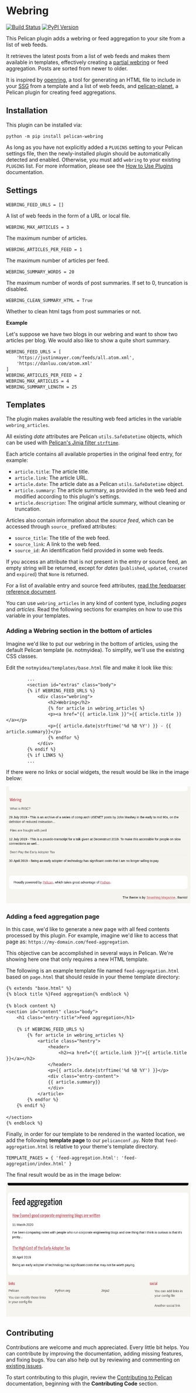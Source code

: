 # Webring

[![Build Status](https://img.shields.io/github/actions/workflow/status/pelican-plugins/webring/main.yml?branch=main)](https://github.com/pelican-plugins/webring/actions)
[![PyPI Version](https://img.shields.io/pypi/v/pelican-webring)](https://pypi.org/project/pelican-webring/)

This Pelican plugin adds a webring or feed aggregation to your site from a list
of web feeds.

It retrieves the latest posts from a list of web feeds and makes them available
in templates, effectively creating a [partial webring][1] or feed aggregation.
Posts are sorted from newer to older.

It is inspired by [openring](https://git.sr.ht/~sircmpwn/openring), a tool for
generating an HTML file to include in your [SSG][2] from a template and a list
of web feeds, and
[pelican-planet](https://framagit.org/bochecha/pelican-planet), a Pelican
plugin for creating feed aggregations.

Installation
------------

This plugin can be installed via:

    python -m pip install pelican-webring

As long as you have not explicitly added a `PLUGINS` setting to your Pelican settings file, then the newly-installed plugin should be automatically detected and enabled. Otherwise, you must add `webring` to your existing `PLUGINS` list. For more information, please see the [How to Use Plugins](https://docs.getpelican.com/en/latest/plugins.html#how-to-use-plugins) documentation.

Settings
--------

```
WEBRING_FEED_URLS = []
```
A list of web feeds in the form of a URL or local file.

```
WEBRING_MAX_ARTICLES = 3
```
The maximum number of articles.

```
WEBRING_ARTICLES_PER_FEED = 1
```
The maximum number of articles per feed.

```
WEBRING_SUMMARY_WORDS = 20
```
The maximum number of words of post summaries. If set to 0, truncation is
disabled.

```
WEBRING_CLEAN_SUMMARY_HTML = True
```
Whether to clean html tags from post summaries or not.

**Example**

Let's suppose we have two blogs in our webring and want to show two articles
per blog. We would also like to show a quite short summary.

```
WEBRING_FEED_URLS = [
    'https://justinmayer.com/feeds/all.atom.xml',
    'https://danluu.com/atom.xml'
]
WEBRING_ARTICLES_PER_FEED = 2
WEBRING_MAX_ARTICLES = 4
WEBRING_SUMMARY_LENGTH = 25
```

Templates
---------

The plugin makes available the resulting web feed articles in the variable
`webring_articles`.

All existing _date_ attributes are Pelican `utils.SafeDatetime` objects, which
can be used with [Pelican's Jinja filter
`strftime`](https://docs.getpelican.com/en/stable/themes.html#date-formatting).

Each article contains all available properties in the original feed entry, for
example:

- `article.title`: The article title.
- `article.link`: The article URL.
- `article.date`: The article date as a Pelican `utils.SafeDatetime` object.
- `article.summary`: The article summary, as provided in the web feed and modified
according to this plugin's settings.
- `article.description`: The original article summary, without cleaning or
  truncation.

Articles also contain information about the _source feed_, which can be
accessed through `source_` prefixed attributes:

- `source_title`: The title of the web feed.
- `source_link`: A link to the web feed.
- `source_id`: An identification field provided in some web feeds.

If you access an attribute that is not present in the entry or source feed, an
empty string will be returned, except for _dates_ (`published`, `updated`,
`created` and `expired`) that `None` is returned.

For a list of available entry and source feed attributes, [read the feedparser
reference document](https://pythonhosted.org/feedparser/reference.html).

You can use `webring_articles` in any kind of content type, including _pages_
and _articles_. Read the following sections for examples on how to use this
variable in your templates.

### Adding a Webring section in the bottom of articles

Imagine we'd like to put our webring in the bottom of articles, using the
default Pelican template (ie. notmyidea). To simplify, we'll use the existing
CSS classes.

Edit the `notmyidea/templates/base.html` file and make it look like this:

```
        ...
        <section id="extras" class="body">
        {% if WEBRING_FEED_URLS %}
            <div class="webring">
                <h2>Webring</h2>
                {% for article in webring_articles %}
                <p><a href="{{ article.link }}">{{ article.title }}</a></p>
                <p>{{ article.date|strftime('%d %B %Y') }} - {{ article.summary}}</p>
                {% endfor %}
            </div>
        {% endif %}
        {% if LINKS %}
        ...
```

If there were no links or social widgets, the result would be like in the
image below:

![Footer Webring](https://github.com/pelican-plugins/webring/raw/main/webring-footer.jpg)

### Adding a feed aggregation page

In this case, we'd like to generate a new page with all feed contents processed
by this plugin. For example, imagine we'd like to access that page as:
`https://my-domain.com/feed-aggregation`.

This objective can be accomplished in several ways in Pelican. We're showing
here one that only requires a new HTML template.

The following is an example template file named `feed-aggregation.html` based on
`page.html` that should reside in your theme template directory:

```
{% extends "base.html" %}
{% block title %}Feed aggregation{% endblock %}

{% block content %}
<section id="content" class="body">
    <h1 class="entry-title">Feed aggregation</h1>

    {% if WEBRING_FEED_URLS %}
        {% for article in webring_articles %}
            <article class="hentry">
                <header>
                    <h2><a href="{{ article.link }}">{{ article.title }}</a></h2>
                </header>
                <p>{{ article.date|strftime('%d %B %Y') }}</p>
                <div class="entry-content">
                {{ article.summary}}
                </div>
            </article>
        {% endfor %}
    {% endif %}

</section>
{% endblock %}
```

Finally, in order for our template to be rendered in the wanted location, we add the following **template page** to our `pelicanconf.py`. Note that `feed-aggregation.html` is relative to your theme's template directory.

```
TEMPLATE_PAGES = { 'feed-aggregation.html': 'feed-aggregation/index.html' }
```

The final result would be as in the image below:

![Page Webring](https://github.com/pelican-plugins/webring/raw/main/webring-page.jpg)

Contributing
------------

Contributions are welcome and much appreciated. Every little bit helps. You can contribute by improving the documentation, adding missing features, and fixing bugs. You can also help out by reviewing and commenting on [existing issues][].

To start contributing to this plugin, review the [Contributing to Pelican][] documentation, beginning with the **Contributing Code** section.

[existing issues]: https://github.com/pelican-plugins/webring/issues
[Contributing to Pelican]: https://docs.getpelican.com/en/latest/contribute.html
[1]: https://en.wikipedia.org/wiki/Webring "In a proper webring, websites would be linked in a circular structure."
[2]: https://en.wikipedia.org/wiki/Category:Static_website_generators "Static Site Generator"

